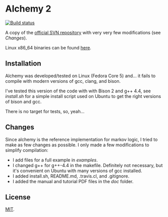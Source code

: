Alchemy 2
=========
[![Build status](https://travis-ci.org/PhDP/alchemy2.svg?branch=master)](https://travis-ci.org/PhDP/alchemy2)

A copy of the [official SVN repository](http://code.google.com/p/alchemy-2/)
with very very few modifications (see *Changes*).

Linux x86\_64 binaries can be found [here](https://github.com/PhDP/alchemy2/releases).

Installation
------------
Alchemy was developed/tested on Linux (Fedora Core 5) and... it fails to
compile with modern versions of gcc, clang, and bison.

I've tested this version of the code with with Bison 2 and g++ 4.4, see
*install.sh* for a simple install script used on Ubuntu to get the
right versions of bison and gcc.

There is no target for tests, so, yeah...

Changes
-------
Since alchemy is the reference implementation for markov logic, I tried to make
as few changes as possible. I only made a few modifications to simplify
compilation:

* I add files for a full example in *examples*.
* I changed g++ for g++-4.4 in the makefile. Definitely not necessary, but it's convenient on Ubuntu with many versions of gcc installed.
* I added install.sh, README.md, .travis.cl, and .gitignore.
* I added the manual and tutorial PDF files in the *doc* folder.

License
-------
[MIT](http://opensource.org/licenses/MIT).


